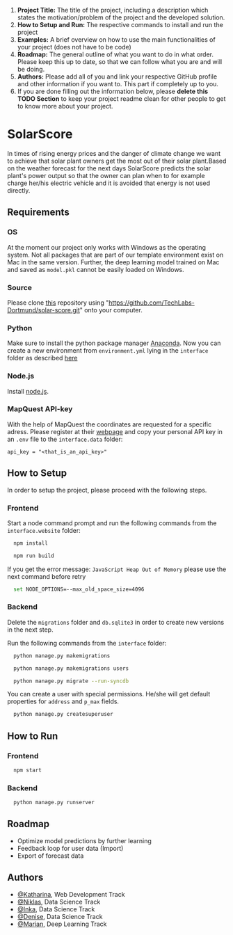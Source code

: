 1. **Project Title:** The title of the project, including a description which states the motivation/problem of the project and the developed solution.
2. **How to Setup and Run:** The respective commands to install and run the project
3. **Examples:** A brief overview on how to use the main functionalities of your project (does not have to be code)
4. **Roadmap:** The general outline of what you want to do in what order. Please keep this up to date, so that we can follow what you are and will be doing.
5. **Authors:** Please add all of you and link your respective GitHub profile and other information if you want to. This part if completely up to you.
6. If you are done filling out the information below, please **delete this TODO Section** to keep your project readme clean for other people to get to know more about your project.

# SolarScore
In times of rising energy prices and the danger of climate change we want to achieve that solar plant owners get the most out of their solar plant.Based on the weather forecast for the next days SolarScore predicts the solar plant's power output so that the owner can plan when to for example charge her/his electric vehicle and it is avoided that energy is not used directly. 

## Requirements

### OS
At the moment our project only works with Windows as the operating system. 
Not all packages that are part of our template environment exist on Mac in the same version.
Further, the deep learning model trained on Mac and saved as `model.pkl` cannot be easily loaded on Windows.

### Source
Please clone [this](https://github.com/TechLabs-Dortmund/solar-score.git) repository using "https://github.com/TechLabs-Dortmund/solar-score.git" onto your computer.

### Python
Make sure to install the python package manager [Anaconda](https://www.anaconda.com/products/distribution).
Now you can create a new environment from `environment.yml` lying in the `interface` folder as described [here](https://github.com/TechLabs-Dortmund/solar-score/wiki/How-to-import-the-Python-packages)

### Node.js
Install [node.js](https://nodejs.org/en/download/).

### MapQuest API-key
With the help of MapQuest the coordinates are requested for a specific adress. 
Please register at their [webpage](https://developer.mapquest.com/user/login/sign-up) and copy your personal API key in an `.env` file to the `interface.data` folder:

```shell
api_key = "<that_is_an_api_key>"
```
## How to Setup
In order to setup the project, please proceed with the following steps.

### Frontend
Start a node command prompt and run the following commands from the `interface.website` folder:

```bash
  npm install
```

```bash
  npm run build
```

If you get the error message: `JavaScript Heap Out of Memory` please use the next command before retry
```bash
  set NODE_OPTIONS=--max_old_space_size=4096
```

### Backend

Delete the `migrations` folder and `db.sqlite3` in order to create new versions in the next step.

Run the following commands from the `interface` folder:

```bash
  python manage.py makemigrations
```

```bash
  python manage.py makemigrations users
```

```bash
  python manage.py migrate --run-syncdb
```

You can create a user with special permissions.
He/she will get default properties for `address` and `p_max` fields.
```bash
  python manage.py createsuperuser
```

## How to Run

### Frontend
```bash
  npm start
```

### Backend
```bash
  python manage.py runserver
```
  
## Roadmap
- Optimize model predictions by further learning
- Feedback loop for user data (Import)
- Export of forecast data

  
## Authors

- [@Katharina](https://github.com/KatWeid), Web Development Track
- [@Niklas](https://github.com/WeitzelN), Data Science Track
- [@Inka](https://github.com/JuaKaliKubwa), Data Science Track
- [@Denise](https://github.com/DeniseGrunert), Data Science Track
- [@Marian](https://github.com/Kallonaut), Deep Learning Track
